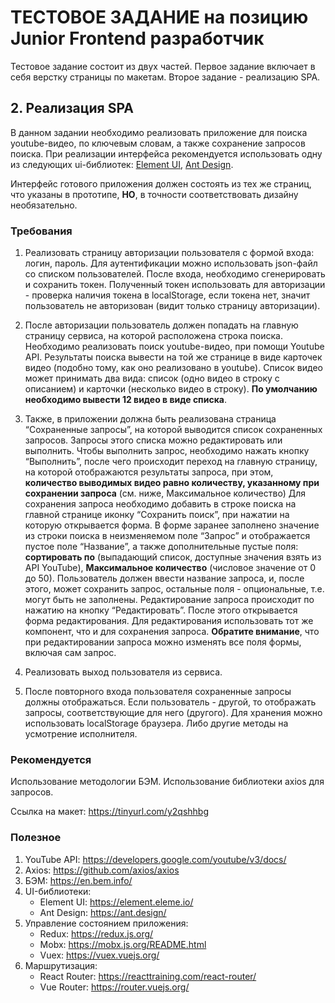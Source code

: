 # ТЕСТОВОЕ ЗАДАНИЕ на позицию Junior Frontend разработчик

Тестовое задание состоит из двух частей. Первое задание включает в себя верстку страницы по макетам. Второе задание - реализацию SPA.

## 2. **Реализация SPA**

В данном задании необходимо реализовать приложение для поиска youtube-видео, по ключевым словам, а также сохранение запросов поиска. При реализации интерфейса рекомендуется использовать одну из следующих ui-библиотек: [Element UI](https://element.eleme.io/), [Ant Design](https://ant.design/).

Интерфейс готового приложения должен состоять из тех же страниц, что указаны в прототипе, **НО**, в точности соответствовать дизайну необязательно.

### **Требования**

1. Реализовать страницу авторизации пользователя с формой входа: логин, пароль. Для аутентификации можно использовать json-файл со списком пользователей. После входа, необходимо сгенерировать и сохранить токен. Полученный токен использовать для авторизации - проверка наличия токена в localStorage, если токена нет, значит пользователь не авторизован (видит только страницу авторизации).

2. После авторизации пользователь должен попадать на главную страницу сервиса, на которой расположена строка поиска. Необходимо реализовать поиск youtube-видео, при помощи Youtube API. Результаты поиска вывести на той же странице в виде карточек видео (подобно тому, как оно реализовано в youtube). Список видео может принимать два вида: список (одно видео в строку с описанием) и карточки (несколько видео в строку). **По умолчанию необходимо вывести 12 видео в виде списка**.

3. Также, в приложении должна быть реализована страница “Сохраненные запросы”, на которой выводится список сохраненных запросов. Запросы этого списка можно редактировать или выполнить.
   Чтобы выполнить запрос, необходимо нажать кнопку “Выполнить”, после чего происходит переход на главную страницу, на которой отображаются результаты запроса, при этом, **количество выводимых видео равно количеству, указанному при сохранении запроса** (см. ниже, Максимальное количество)
   Для сохранения запроса необходимо добавить в строке поиска на главной странице иконку “Сохранить поиск”, при нажатии на которую открывается форма.
   В форме заранее заполнено значение из строки поиска в неизменяемом поле “Запрос” и отображается пустое поле “Название”, а также дополнительные пустые поля: **сортировать по** (выпадающий список, доступные значения взять из API YouTube), **Максимальное количество** (числовое значение от 0 до 50).
   Пользователь должен ввести название запроса, и, после этого, может сохранить запрос, остальные поля - опциональные, т.е. могут быть не заполнены.
   Редактирование запроса происходит по нажатию на кнопку “Редактировать”. После этого открывается форма редактирования. Для редактирования использовать тот же компонент, что и для сохранения запроса. **Обратите внимание**, что при редактировании запроса можно изменять все поля формы, включая сам запрос.

4. Реализовать выход пользователя из сервиса.

5. После повторного входа пользователя сохраненные запросы должны отображаться. Если пользователь - другой, то отображать запросы, соответствующие для него (другого). Для хранения можно использовать localStorage браузера. Либо другие методы на усмотрение исполнителя.

### **Рекомендуется**

Использование методологии БЭМ.
Использование библиотеки axios для запросов.

Ссылка на макет: <https://tinyurl.com/y2qshhbg>

### **Полезное**

1. YouTube API: <https://developers.google.com/youtube/v3/docs/>
2. Axios: <https://github.com/axios/axios>
3. БЭМ: <https://en.bem.info/>
4. UI-библиотеки:
   * Element UI: <https://element.eleme.io/>
   * Ant Design: <https://ant.design/>
5. Управление состоянием приложения:
   * Redux: <https://redux.js.org/>
   * Mobx: <https://mobx.js.org/README.html>
   * Vuex: <https://vuex.vuejs.org/>
6. Маршрутизация:
   * React Router: <https://reacttraining.com/react-router/>
   * Vue Router: <https://router.vuejs.org/>